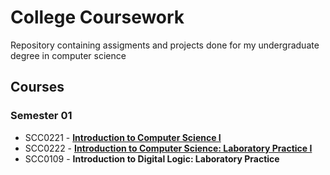 # College Coursework
Repository containing assigments and projects done for my undergraduate degree in computer science

## Courses
### Semester 01
* SCC0221 - [**Introduction to Computer Science I**](./SCC0221)
* SCC0222 - [**Introduction to Computer Science: Laboratory Practice I**](./SCC0222)
* SCC0109 - **Introduction to Digital Logic: Laboratory Practice**
